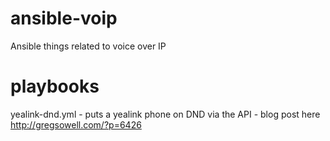 # ansible-voip
Ansible things related to voice over IP
# playbooks
yealink-dnd.yml - puts a yealink phone on DND via the API - blog post here http://gregsowell.com/?p=6426
